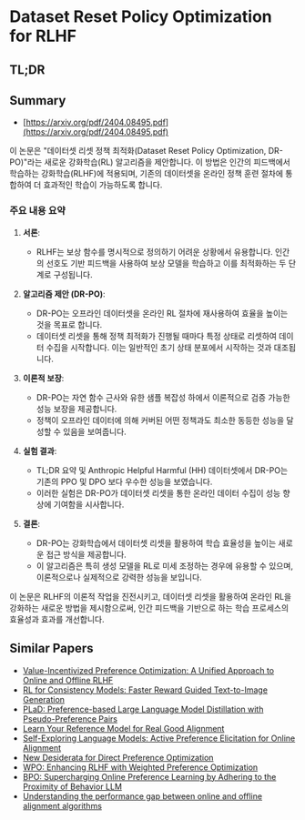 # Dataset Reset Policy Optimization for RLHF
## TL;DR
## Summary
- [https://arxiv.org/pdf/2404.08495.pdf](https://arxiv.org/pdf/2404.08495.pdf)

이 논문은 "데이터셋 리셋 정책 최적화(Dataset Reset Policy Optimization, DR-PO)"라는 새로운 강화학습(RL) 알고리즘을 제안합니다. 이 방법은 인간의 피드백에서 학습하는 강화학습(RLHF)에 적용되며, 기존의 데이터셋을 온라인 정책 훈련 절차에 통합하여 더 효과적인 학습이 가능하도록 합니다.

### 주요 내용 요약

1. **서론**:
   - RLHF는 보상 함수를 명시적으로 정의하기 어려운 상황에서 유용합니다. 인간의 선호도 기반 피드백을 사용하여 보상 모델을 학습하고 이를 최적화하는 두 단계로 구성됩니다.

2. **알고리즘 제안 (DR-PO)**:
   - DR-PO는 오프라인 데이터셋을 온라인 RL 절차에 재사용하여 효율을 높이는 것을 목표로 합니다.
   - 데이터셋 리셋을 통해 정책 최적화가 진행될 때마다 특정 상태로 리셋하여 데이터 수집을 시작합니다. 이는 일반적인 초기 상태 분포에서 시작하는 것과 대조됩니다.

3. **이론적 보장**:
   - DR-PO는 자연 함수 근사와 유한 샘플 복잡성 하에서 이론적으로 검증 가능한 성능 보장을 제공합니다.
   - 정책이 오프라인 데이터에 의해 커버된 어떤 정책과도 최소한 동등한 성능을 달성할 수 있음을 보여줍니다.

4. **실험 결과**:
   - TL;DR 요약 및 Anthropic Helpful Harmful (HH) 데이터셋에서 DR-PO는 기존의 PPO 및 DPO 보다 우수한 성능을 보였습니다.
   - 이러한 실험은 DR-PO가 데이터셋 리셋을 통한 온라인 데이터 수집이 성능 향상에 기여함을 시사합니다.

5. **결론**:
   - DR-PO는 강화학습에서 데이터셋 리셋을 활용하여 학습 효율성을 높이는 새로운 접근 방식을 제공합니다.
   - 이 알고리즘은 특히 생성 모델을 RL로 미세 조정하는 경우에 유용할 수 있으며, 이론적으로나 실제적으로 강력한 성능을 보입니다.

이 논문은 RLHF의 이론적 작업을 진전시키고, 데이터셋 리셋을 활용하여 온라인 RL을 강화하는 새로운 방법을 제시함으로써, 인간 피드백을 기반으로 하는 학습 프로세스의 효율성과 효과를 개선합니다.

## Similar Papers
- [Value-Incentivized Preference Optimization: A Unified Approach to Online and Offline RLHF](2405.19320.md)
- [RL for Consistency Models: Faster Reward Guided Text-to-Image Generation](2404.03673.md)
- [PLaD: Preference-based Large Language Model Distillation with Pseudo-Preference Pairs](2406.02886.md)
- [Learn Your Reference Model for Real Good Alignment](2404.09656.md)
- [Self-Exploring Language Models: Active Preference Elicitation for Online Alignment](2405.19332.md)
- [New Desiderata for Direct Preference Optimization](2407.09072.md)
- [WPO: Enhancing RLHF with Weighted Preference Optimization](2406.11827.md)
- [BPO: Supercharging Online Preference Learning by Adhering to the Proximity of Behavior LLM](2406.12168.md)
- [Understanding the performance gap between online and offline alignment algorithms](2405.08448.md)
